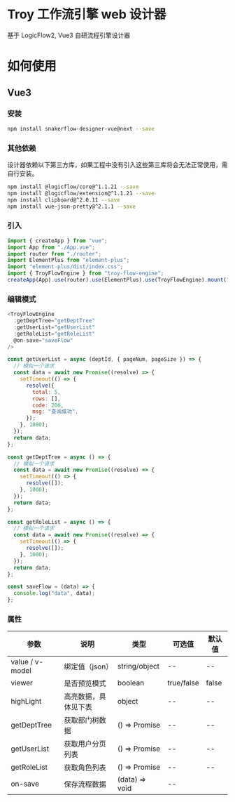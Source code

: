 <!--
 * @Descripttion:
 * @version:
 * @Author: wangmin
 * @Date: 2025-04-27 15:03:16
 * @LastEditors: wangmin
 * @LastEditTime: 2025-05-06 11:36:42
-->

# Troy 工作流引擎 web 设计器

基于 LogicFlow2, Vue3 自研流程引擎设计器

# 如何使用

## Vue3

### 安装

```bash
npm install snakerflow-designer-vue@next --save
```

### 其他依赖

设计器依赖以下第三方库，如果工程中没有引入这些第三库将会无法正常使用，需自行安装。

```bash
npm install @logicflow/core@^1.1.21 --save
npm install @logicflow/extension@^1.1.21 --save
npm install clipboard@^2.0.11 --save
npm install vue-json-pretty@^2.1.1 --save
```

### 引入

```js
import { createApp } from "vue";
import App from "./App.vue";
import router from "./router";
import ElementPlus from "element-plus";
import "element-plus/dist/index.css";
import { TroyFlowEngine } from "troy-flow-engine";
createApp(App).use(router).use(ElementPlus).use(TroyFlowEngine).mount("#app");
```

### 编辑模式

```js
<TroyFlowEngine
  :getDeptTree="getDeptTree"
  :getUserList="getUserList"
  :getRoleList="getRoleList"
  @on-save="saveFlow"
/>

const getUserList = async (deptId, { pageNum, pageSize }) => {
  // 模拟一个请求
  const data = await new Promise((resolve) => {
    setTimeout(() => {
      resolve({
        total: 5,
        rows: [],
        code: 200,
        msg: "查询成功",
      });
    }, 1000);
  });
  return data;
};

const getDeptTree = async () => {
  // 模拟一个请求
  const data = await new Promise((resolve) => {
    setTimeout(() => {
      resolve([]);
    }, 1000);
  });
  return data;
};

const getRoleList = async () => {
  // 模拟一个请求
  const data = await new Promise((resolve) => {
    setTimeout(() => {
      resolve([]);
    }, 1000);
  });
  return data;
};

const saveFlow = (data) => {
  console.log("data", data);
};
```

### 属性

| 参数            | 说明                 | 类型           | 可选值     | 默认值 |
| --------------- | -------------------- | -------------- | ---------- | ------ |
| value / v-model | 绑定值（json）       | string/object  | --         | --     |
| viewer          | 是否预览模式         | boolean        | true/false | false  |
| highLight       | 高亮数据，具体见下表 | object         | --         | --     |
| getDeptTree     | 获取部门树数据       | () => Promise  | --         | --     |
| getUserList     | 获取用户分页列表     | () => Promise  | --         | --     |
| getRoleList     | 获取角色列表         | () => Promise  | --         | --     |
| on-save         | 保存流程数据         | (data) => void | --         |        |

